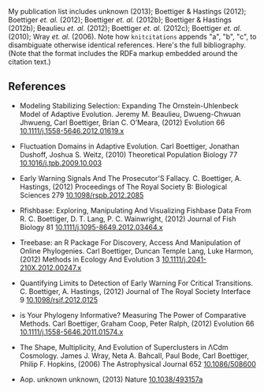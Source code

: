 




My publication list includes unknown (2013); Boettiger & Hastings (2012); Boettiger _et. al._ (2012); Boettiger _et. al._ (2012b); Boettiger & Hastings (2012b); Beaulieu _et. al._ (2012); Boettiger _et. al._ (2012c); Boettiger _et. al._ (2010); Wray _et. al._ (2006). Note how `knitcitations` appends "a", "b", "c", to disambiguate otherwise identical references.  Here's the full bibliography.  (Note that the format includes the RDFa markup embedded around the citation text.)


## References 

<div prefix="dc: http://purl.org/dc/terms/,
                      bibo: http://purl.org/ontology/bibo/,
                      foaf: http://xmlns.com/foaf/spec/,
                      biro: http://purl.org/spar/biro/"
        property="http://purl.org/spar/biro/ReferenceList"> <ul class='bibliography'> 
<li> <span property="dc:title">Modeling Stabilizing Selection: Expanding The Ornstein-Uhlenbeck Model of Adaptive Evolution.</span> <span property="dc:creator"> <span property="foaf:givenName">Jeremy M.</span> <span property="foaf:familyName">Beaulieu</span>, </span><span property="dc:creator"> <span property="foaf:givenName">Dwueng-Chwuan</span> <span property="foaf:familyName">Jhwueng</span>, </span><span property="dc:creator"> <span property="foaf:givenName">Carl</span> <span property="foaf:familyName">Boettiger</span>, </span><span property="dc:creator"> <span property="foaf:givenName">Brian C.</span> <span property="foaf:familyName">O’Meara</span>, </span>  (<span property="dc:date">2012</span>)  <span rel="http://purl.org/dc/terms/isPartOf" 
                            resource="[http://purl.org/dc/terms/journal]">
                        <span property="http://purl.org/dc/terms/title"
                                content=" Evolution ">
                        </span>
                          <span property="bibo:shortTitle"> Evolution </span>
               </span>  <span property="bibo:volume">66</span>    <a property="bibo:doi" href="http://dx.doi.org/10.1111/j.1558-5646.2012.01619.x">10.1111/j.1558-5646.2012.01619.x</a> </li>
 </ul>
</div>
<div prefix="dc: http://purl.org/dc/terms/,
                      bibo: http://purl.org/ontology/bibo/,
                      foaf: http://xmlns.com/foaf/spec/,
                      biro: http://purl.org/spar/biro/"
        property="http://purl.org/spar/biro/ReferenceList"> <ul class='bibliography'> 
<li> <span property="dc:title">Fluctuation Domains in Adaptive Evolution.</span> <span property="dc:creator"> <span property="foaf:givenName">Carl</span> <span property="foaf:familyName">Boettiger</span>, </span><span property="dc:creator"> <span property="foaf:givenName">Jonathan</span> <span property="foaf:familyName">Dushoff</span>, </span><span property="dc:creator"> <span property="foaf:givenName">Joshua S.</span> <span property="foaf:familyName">Weitz</span>, </span>  (<span property="dc:date">2010</span>)  <span rel="http://purl.org/dc/terms/isPartOf" 
                            resource="[http://purl.org/dc/terms/journal]">
                        <span property="http://purl.org/dc/terms/title"
                                content=" Theoretical Population Biology ">
                        </span>
                          <span property="bibo:shortTitle"> Theoretical Population Biology </span>
               </span>  <span property="bibo:volume">77</span>    <a property="bibo:doi" href="http://dx.doi.org/10.1016/j.tpb.2009.10.003">10.1016/j.tpb.2009.10.003</a> </li>
 </ul>
</div>
<div prefix="dc: http://purl.org/dc/terms/,
                      bibo: http://purl.org/ontology/bibo/,
                      foaf: http://xmlns.com/foaf/spec/,
                      biro: http://purl.org/spar/biro/"
        property="http://purl.org/spar/biro/ReferenceList"> <ul class='bibliography'> 
<li> <span property="dc:title">Early Warning Signals And The Prosecutor'S Fallacy.</span> <span property="dc:creator"> <span property="foaf:givenName">C.</span> <span property="foaf:familyName">Boettiger</span>, </span><span property="dc:creator"> <span property="foaf:givenName">A.</span> <span property="foaf:familyName">Hastings</span>, </span>  (<span property="dc:date">2012</span>)  <span rel="http://purl.org/dc/terms/isPartOf" 
                            resource="[http://purl.org/dc/terms/journal]">
                        <span property="http://purl.org/dc/terms/title"
                                content=" Proceedings of The Royal Society B: Biological Sciences ">
                        </span>
                          <span property="bibo:shortTitle"> Proceedings of The Royal Society B: Biological Sciences </span>
               </span>  <span property="bibo:volume">279</span>    <a property="bibo:doi" href="http://dx.doi.org/10.1098/rspb.2012.2085">10.1098/rspb.2012.2085</a> </li>
 </ul>
</div>
<div prefix="dc: http://purl.org/dc/terms/,
                      bibo: http://purl.org/ontology/bibo/,
                      foaf: http://xmlns.com/foaf/spec/,
                      biro: http://purl.org/spar/biro/"
        property="http://purl.org/spar/biro/ReferenceList"> <ul class='bibliography'> 
<li> <span property="dc:title">Rfishbase: Exploring, Manipulating And Visualizing Fishbase Data From R.</span> <span property="dc:creator"> <span property="foaf:givenName">C.</span> <span property="foaf:familyName">Boettiger</span>, </span><span property="dc:creator"> <span property="foaf:givenName">D. T.</span> <span property="foaf:familyName">Lang</span>, </span><span property="dc:creator"> <span property="foaf:givenName">P. C.</span> <span property="foaf:familyName">Wainwright</span>, </span>  (<span property="dc:date">2012</span>)  <span rel="http://purl.org/dc/terms/isPartOf" 
                            resource="[http://purl.org/dc/terms/journal]">
                        <span property="http://purl.org/dc/terms/title"
                                content=" Journal of Fish Biology ">
                        </span>
                          <span property="bibo:shortTitle"> Journal of Fish Biology </span>
               </span>  <span property="bibo:volume">81</span>    <a property="bibo:doi" href="http://dx.doi.org/10.1111/j.1095-8649.2012.03464.x">10.1111/j.1095-8649.2012.03464.x</a> </li>
 </ul>
</div>
<div prefix="dc: http://purl.org/dc/terms/,
                      bibo: http://purl.org/ontology/bibo/,
                      foaf: http://xmlns.com/foaf/spec/,
                      biro: http://purl.org/spar/biro/"
        property="http://purl.org/spar/biro/ReferenceList"> <ul class='bibliography'> 
<li> <span property="dc:title">Treebase: an R Package For Discovery, Access And Manipulation of Online Phylogenies.</span> <span property="dc:creator"> <span property="foaf:givenName">Carl</span> <span property="foaf:familyName">Boettiger</span>, </span><span property="dc:creator"> <span property="foaf:givenName">Duncan</span> <span property="foaf:familyName">Temple Lang</span>, </span><span property="dc:creator"> <span property="foaf:givenName">Luke</span> <span property="foaf:familyName">Harmon</span>, </span>  (<span property="dc:date">2012</span>)  <span rel="http://purl.org/dc/terms/isPartOf" 
                            resource="[http://purl.org/dc/terms/journal]">
                        <span property="http://purl.org/dc/terms/title"
                                content=" Methods in Ecology And Evolution ">
                        </span>
                          <span property="bibo:shortTitle"> Methods in Ecology And Evolution </span>
               </span>  <span property="bibo:volume">3</span>    <a property="bibo:doi" href="http://dx.doi.org/10.1111/j.2041-210X.2012.00247.x">10.1111/j.2041-210X.2012.00247.x</a> </li>
 </ul>
</div>
<div prefix="dc: http://purl.org/dc/terms/,
                      bibo: http://purl.org/ontology/bibo/,
                      foaf: http://xmlns.com/foaf/spec/,
                      biro: http://purl.org/spar/biro/"
        property="http://purl.org/spar/biro/ReferenceList"> <ul class='bibliography'> 
<li> <span property="dc:title">Quantifying Limits to Detection of Early Warning For Critical Transitions.</span> <span property="dc:creator"> <span property="foaf:givenName">C.</span> <span property="foaf:familyName">Boettiger</span>, </span><span property="dc:creator"> <span property="foaf:givenName">A.</span> <span property="foaf:familyName">Hastings</span>, </span>  (<span property="dc:date">2012</span>)  <span rel="http://purl.org/dc/terms/isPartOf" 
                            resource="[http://purl.org/dc/terms/journal]">
                        <span property="http://purl.org/dc/terms/title"
                                content=" Journal of The Royal Society Interface ">
                        </span>
                          <span property="bibo:shortTitle"> Journal of The Royal Society Interface </span>
               </span>  <span property="bibo:volume">9</span>    <a property="bibo:doi" href="http://dx.doi.org/10.1098/rsif.2012.0125">10.1098/rsif.2012.0125</a> </li>
 </ul>
</div>
<div prefix="dc: http://purl.org/dc/terms/,
                      bibo: http://purl.org/ontology/bibo/,
                      foaf: http://xmlns.com/foaf/spec/,
                      biro: http://purl.org/spar/biro/"
        property="http://purl.org/spar/biro/ReferenceList"> <ul class='bibliography'> 
<li> <span property="dc:title">is Your Phylogeny Informative? Measuring The Power of Comparative Methods.</span> <span property="dc:creator"> <span property="foaf:givenName">Carl</span> <span property="foaf:familyName">Boettiger</span>, </span><span property="dc:creator"> <span property="foaf:givenName">Graham</span> <span property="foaf:familyName">Coop</span>, </span><span property="dc:creator"> <span property="foaf:givenName">Peter</span> <span property="foaf:familyName">Ralph</span>, </span>  (<span property="dc:date">2012</span>)  <span rel="http://purl.org/dc/terms/isPartOf" 
                            resource="[http://purl.org/dc/terms/journal]">
                        <span property="http://purl.org/dc/terms/title"
                                content=" Evolution ">
                        </span>
                          <span property="bibo:shortTitle"> Evolution </span>
               </span>  <span property="bibo:volume">66</span>    <a property="bibo:doi" href="http://dx.doi.org/10.1111/j.1558-5646.2011.01574.x">10.1111/j.1558-5646.2011.01574.x</a> </li>
 </ul>
</div>
<div prefix="dc: http://purl.org/dc/terms/,
                      bibo: http://purl.org/ontology/bibo/,
                      foaf: http://xmlns.com/foaf/spec/,
                      biro: http://purl.org/spar/biro/"
        property="http://purl.org/spar/biro/ReferenceList"> <ul class='bibliography'> 
<li> <span property="dc:title">The Shape, Multiplicity, And Evolution of Superclusters in ΛCdm Cosmology.</span> <span property="dc:creator"> <span property="foaf:givenName">James J.</span> <span property="foaf:familyName">Wray</span>, </span><span property="dc:creator"> <span property="foaf:givenName">Neta A.</span> <span property="foaf:familyName">Bahcall</span>, </span><span property="dc:creator"> <span property="foaf:givenName">Paul</span> <span property="foaf:familyName">Bode</span>, </span><span property="dc:creator"> <span property="foaf:givenName">Carl</span> <span property="foaf:familyName">Boettiger</span>, </span><span property="dc:creator"> <span property="foaf:givenName">Philip F.</span> <span property="foaf:familyName">Hopkins</span>, </span>  (<span property="dc:date">2006</span>)  <span rel="http://purl.org/dc/terms/isPartOf" 
                            resource="[http://purl.org/dc/terms/journal]">
                        <span property="http://purl.org/dc/terms/title"
                                content=" The Astrophysical Journal ">
                        </span>
                          <span property="bibo:shortTitle"> The Astrophysical Journal </span>
               </span>  <span property="bibo:volume">652</span>    <a property="bibo:doi" href="http://dx.doi.org/10.1086/508600">10.1086/508600</a> </li>
 </ul>
</div>
<div prefix="dc: http://purl.org/dc/terms/,
                      bibo: http://purl.org/ontology/bibo/,
                      foaf: http://xmlns.com/foaf/spec/,
                      biro: http://purl.org/spar/biro/"
        property="http://purl.org/spar/biro/ReferenceList"> <ul class='bibliography'> 
<li> <span property="dc:title">Aop.</span> <span property="dc:creator"> <span property="foaf:givenName">unknown</span> <span property="foaf:familyName">unknown</span>, </span>  (<span property="dc:date">2013</span>)  <span rel="http://purl.org/dc/terms/isPartOf" 
                            resource="[http://purl.org/dc/terms/journal]">
                        <span property="http://purl.org/dc/terms/title"
                                content=" Nature ">
                        </span>
                          <span property="bibo:shortTitle"> Nature </span>
               </span>     <a property="bibo:doi" href="http://dx.doi.org/10.1038/493157a">10.1038/493157a</a> </li>
 </ul>
</div>

